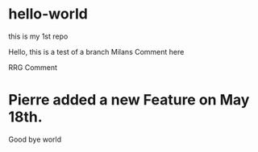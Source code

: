 # hello-world
this is my 1st repo

Hello, this is a test of a branch
Milans Comment here

RRG Comment

# Pierre added a new Feature on May 18th.

Good bye world
